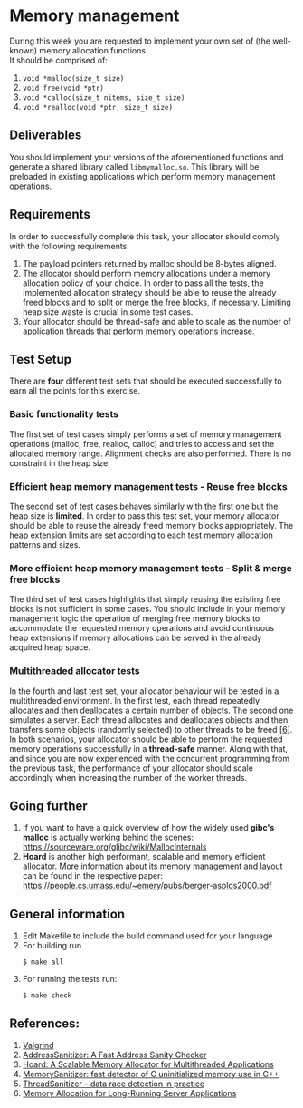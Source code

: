# Memory management
During this week you are requested to implement your own set of (the well-known) memory allocation functions. \
It should be comprised of:
1. `void *malloc(size_t size)`
2. `void free(void *ptr)`
3. `void *calloc(size_t nitems, size_t size)`
4. `void *realloc(void *ptr, size_t size)`

## Deliverables
You should implement your versions of the aforementioned functions and generate a shared library called `libmymalloc.so`.
This library will be preloaded in existing applications which perform memory management operations.

## Requirements
In order to successfully complete this task, your allocator should comply with the following requirements:
1. The payload pointers returned by malloc should be 8-bytes aligned.
2. The allocator should perform memory allocations under a memory allocation policy of your choice. In order to pass all the tests, 
the implemented allocation strategy should be able to reuse the already freed blocks and to split or merge the free blocks, if necessary.
Limiting heap size waste is crucial in some test cases.
3. Your allocator should be thread-safe and able to scale as the number of application threads that perform memory operations increase.

## Test Setup
There are **four** different test sets that should be executed successfully to earn all the points for this exercise.

### Basic functionality tests
The first set of test cases simply performs a set of memory management operations (malloc, free, realloc, calloc) 
and tries to access and set the allocated memory range. Alignment checks are also performed. There is no constraint in the heap size.

### Efficient heap memory management tests - Reuse free blocks
The second set of test cases behaves similarly with the first one but the heap size is **limited**. 
In order to pass this test set, your memory allocator should be able to reuse the already freed memory blocks appropriately. 
The heap extension limits are set according to each test memory allocation patterns and sizes.

### More efficient heap memory management tests - Split & merge free blocks
The third set of test cases highlights that simply reusing the existing free blocks is not sufficient in some cases. 
You should include in your memory management logic the operation of merging free memory blocks to accommodate the requested memory operations 
and avoid continuous heap extensions if memory allocations can be served in the already acquired heap space.

### Multithreaded allocator tests
In the fourth and last test set, your allocator behaviour will be tested in a multithreaded environment. 
In the first test, each thread repeatedly allocates and then deallocates a certain number of objects.
The second one simulates a server. Each thread allocates and deallocates objects and then transfers some objects (randomly selected) to other threads to be freed [[6]](http://citeseerx.ist.psu.edu/viewdoc/download?doi=10.1.1.45.1947&rep=rep1&type=pdf).
In both scenarios, your allocator should be able to perform the requested memory operations successfully in a **thread-safe** manner.
Along with that, and since you are now experienced with the concurrent programming from the previous task, the performance of your allocator should scale accordingly when increasing the number of the worker threads.

## Going further
1. If you want to have a quick overview of how the widely used **gibc's malloc** is actually working behind the scenes: https://sourceware.org/glibc/wiki/MallocInternals
2. **Hoard** is another high performant, scalable and memory efficient allocator. More information about its memory management and layout can be found 
in the respective paper: https://people.cs.umass.edu/~emery/pubs/berger-asplos2000.pdf

## General information
1. Edit Makefile to include the build command used for your language
2. For building run 
   ```console
   $ make all
   ```
3. For running the tests run:
   ```console
   $ make check
   ```

## References:
1. [Valgrind](https://valgrind.org/)
2. [AddressSanitizer: A Fast Address Sanity Checker](https://www.usenix.org/system/files/conference/atc12/atc12-final39.pdf)
3. [Hoard: A Scalable Memory Allocator for Multithreaded Applications](https://people.cs.umass.edu/~emery/pubs/berger-asplos2000.pdf)
4. [MemorySanitizer: fast detector of C uninitialized memory use in C++](https://static.googleusercontent.com/media/research.google.com/en//pubs/archive/43308.pdf)
5. [ThreadSanitizer – data race detection in practice](https://static.googleusercontent.com/media/research.google.com/el//pubs/archive/35604.pdf)
6. [Memory Allocation for Long-Running Server Applications](http://citeseerx.ist.psu.edu/viewdoc/download?doi=10.1.1.45.1947&rep=rep1&type=pdf)